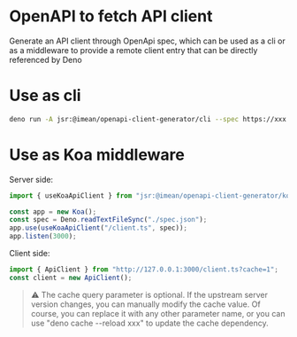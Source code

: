 # OpenAPI to fetch API client

Generate an API client through OpenApi spec, which can be used as a cli or as a
middleware to provide a remote client entry that can be directly referenced by
Deno

# Use as cli

```sh
deno run -A jsr:@imean/openapi-client-generator/cli --spec https://xxx.xxx.xxx/you_spec_json_url --out client.ts
```

# Use as Koa middleware

Server side:

```ts
import { useKoaApiClient } from "jsr:@imean/openapi-client-generator/koa";

const app = new Koa();
const spec = Deno.readTextFileSync("./spec.json");
app.use(useKoaApiClient("/client.ts", spec));
app.listen(3000);
```

Client side:

```ts
import { ApiClient } from "http://127.0.0.1:3000/client.ts?cache=1";
const client = new ApiClient();
```

> ⚠️ The cache query parameter is optional. If the upstream server version
> changes, you can manually modify the cache value. Of course, you can replace
> it with any other parameter name, or you can use "deno cache --reload xxx" to
> update the cache dependency.
